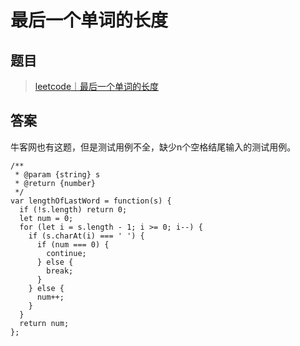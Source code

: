 # 最后一个单词的长度

## 题目
> [leetcode｜最后一个单词的长度](https://leetcode-cn.com/problems/length-of-last-word/)

## 答案
牛客网也有这题，但是测试用例不全，缺少n个空格结尾输入的测试用例。
```
/**
 * @param {string} s
 * @return {number}
 */
var lengthOfLastWord = function(s) {
  if (!s.length) return 0;
  let num = 0;
  for (let i = s.length - 1; i >= 0; i--) {
    if (s.charAt(i) === ' ') {
      if (num === 0) {
        continue;
      } else {
        break;
      }
    } else {
      num++;
    }
  }
  return num;
};
```